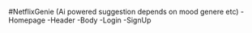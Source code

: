 #NetflixGenie (Ai powered suggestion depends on mood genere etc)
-Homepage
-Header
-Body
-Login
-SignUp
